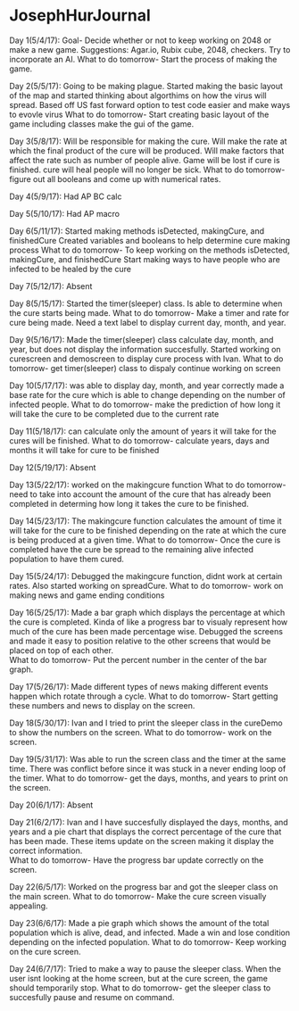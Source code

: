 # JosephHurJournal

Day 1(5/4/17):
Goal- Decide whether or not to keep working on 2048 or make a new game.
	Suggestions: Agar.io, Rubix cube, 2048, checkers.
Try to incorporate an AI.
What to do tomorrow- Start the process of making the game.

Day 2(5/5/17):
Going to be  making plague.
Started making the basic layout of the map and started thinking about algorthims on how the virus will spread.
Based off US
fast forward option to test code easier and make ways to evovle virus
What to do tomorrow- 
Start creating basic layout of the game including classes
make the gui of the game.

Day 3(5/8/17):
Will be responsible for making the cure.
Will make the rate at which the final product of the cure will be produced.
Will make factors that affect the rate such as number of people alive.
Game will be lost if cure is finished.
cure will heal people will no longer be sick.
What to do tomorrow-
figure out all booleans and come up with numerical rates.
 
Day 4(5/9/17):
Had AP BC calc

Day 5(5/10/17):
Had AP macro

Day 6(5/11/17):
Started making methods isDetected, makingCure, and finishedCure
Created variables and booleans to help determine cure making process
What to do tomorrow-
To keep working on the methods isDetected, makingCure, and finishedCure
Start making ways to have people who are infected to be healed by the cure

Day 7(5/12/17): 
Absent

Day 8(5/15/17):
Started the timer(sleeper) class.
Is able to determine when the cure starts being made.
What to do tomorrow-
Make a timer and rate for cure being made.
Need a text label to display current day, month, and year.

Day 9(5/16/17):
Made the timer(sleeper) class calculate day, month, and year, but does not display the information succesfully.
Started working on curescreen and demoscreen to display cure process with Ivan.
What to do tomorrow-
get timer(sleeper) class to dispaly
continue working on screen

Day 10(5/17/17):
was able to display day, month, and year correctly
made a base rate for the cure which is able to change depending on the number of infected people.
What to do tomorrow-
make the prediction of how long it will take the cure to be completed due to the current rate

Day 11(5/18/17):
can calculate only the amount of years it will take for the cures will be finished.
What to do tomorrow-
calculate years, days and months it will take for cure to be finished

Day 12(5/19/17):
Absent

Day 13(5/22/17):
worked on the makingcure function
What to do tomorrow-
need to take into account the amount of the cure that has already been completed in determing how long it takes the cure to be finished.

Day 14(5/23/17):
The makingcure function calculates the amount of time it will take for the cure to be finished depending on the rate at which the cure is being produced at a given time.
What to do tomorrow-
Once the cure is completed have the cure be spread to the remaining alive infected population to have them cured.

Day 15(5/24/17):
Debugged the makingcure function, didnt work at certain rates.  Also started working on spreadCure.
What to do tomorrow-
work on making news and game ending conditions

Day 16(5/25/17):
Made a bar graph which displays the percentage at which the cure is completed.  Kinda of like a progress bar to visualy represent how much of the cure has been made percentage wise.  Debugged the screens and made it easy to position relative to the other screens that would be placed on top of each other.  
What to do tomorrow-
Put the percent number in the center of the bar graph.

Day 17(5/26/17):
Made different types of news making different events happen which rotate through a cycle.
What to do tomorrow-
Start getting these numbers and news to display on the screen.

Day 18(5/30/17):
Ivan and I tried to print the sleeper class in the cureDemo to show the numbers on the screen.
What to do tomorrow- 
work on the screen.

Day 19(5/31/17):
Was able to run the screen class and the timer at the same time.  There was conflict before since it was stuck in a never ending loop of the timer.
What to do tomorrow- 
get the days, months, and years to print on the screen.

Day 20(6/1/17):
Absent

Day 21(6/2/17):
Ivan and I have succesfully displayed the days, months, and years and a pie chart that displays the correct percentage of the cure that has been made.  These items update on the screen making it display the correct information.   
What to do tomorrow-
Have the progress bar update correctly on the screen.

Day 22(6/5/17):
Worked on the progress bar and got the sleeper class on the main screen.
What to do tomorrow-
Make the cure screen visually appealing.

Day 23(6/6/17):
Made a pie graph which shows the amount of the total population which is alive, dead, and infected.  Made a win and lose condition depending on the infected population.
What to do tomorrow- 
Keep working on the cure screen.

Day 24(6/7/17):
Tried to make a way to pause the sleeper class.  When the user isnt looking at the home screen, but at the cure screen, the game should temporarily stop.
What to do tomorrow- get the sleeper class to succesfully pause and resume on command.
